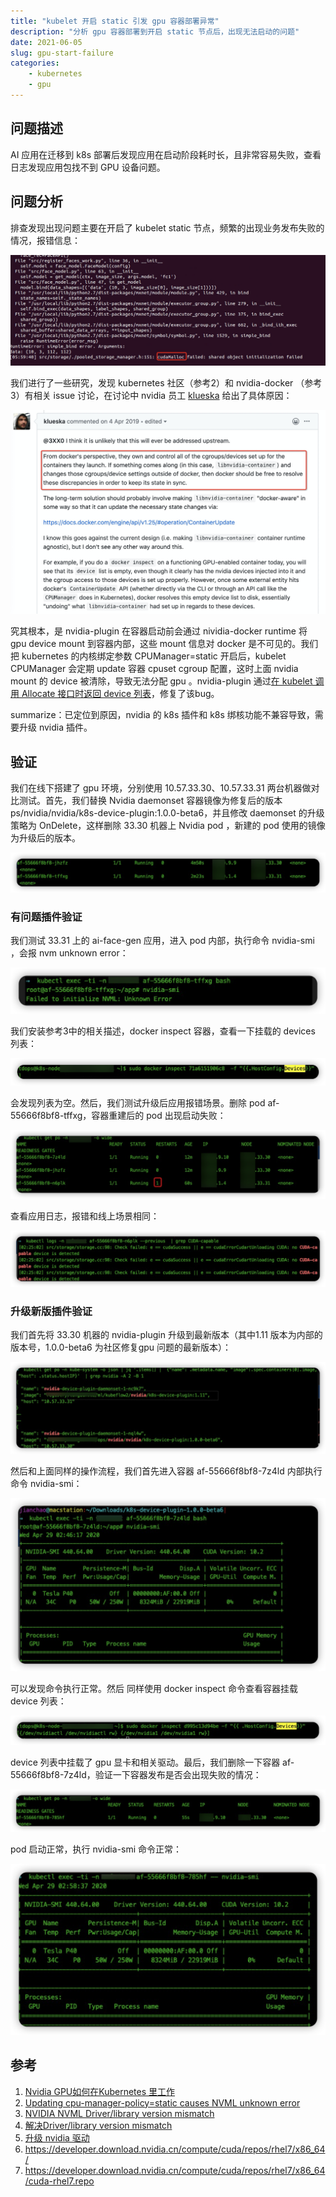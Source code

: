 ```yaml
---
title: "kubelet 开启 static 引发 gpu 容器部署异常"
description: "分析 gpu 容器部署到开启 static 节点后，出现无法启动的问题"
date: 2021-06-05
slug: gpu-start-failure
categories:
    - kubernetes
    - gpu
---
```


## 问题描述

AI 应用在迁移到 k8s 部署后发现应用在启动阶段耗时长，且非常容易失败，查看日志发现应用包找不到 GPU 设备问题。

## 问题分析

排查发现出现问题主要在开启了 kubelet static 节点，频繁的出现业务发布失败的情况，报错信息：

![](img/gpu-start-failure-1.png)

我们进行了一些研究，发现 kubernetes 社区（参考2）和 nvidia-docker （参考3）有相关 issue 讨论，在讨论中 nvidia 员工 [klueska](https://github.com/klueska) 给出了具体原因：

![](img/gpu-start-failure-2.png)

究其根本，是 nvidia-plugin 在容器启动前会通过 nividia-docker runtime 将 gpu device mount 到容器内部，这些 mount 信息对 docker 是不可见的。我们把 kubernetes 的内核绑定参数 CPUManager=static 开启后，kubelet CPUManager 会定期 update 容器 cpuset cgroup 配置，这时上面 nvidia mount 的 device 被清除，导致无法分配 gpu 。nvidia-plugin 通过[在 kubelet 调用 Allocate 接口时返回 device 列表](https://github.com/NVIDIA/k8s-device-plugin/commit/ea604b28beccf9eaf45f3b26ce01c6821b3fa4a6)，修复了该bug。

summarize：已定位到原因，nvidia 的 k8s 插件和 k8s 绑核功能不兼容导致，需要升级 nvidia 插件。

## 验证

我们在线下搭建了 gpu 环境，分别使用 10.57.33.30、10.57.33.31 两台机器做对比测试。首先，我们替换 Nvidia daemonset 容器镜像为修复后的版本 ps/nvidia/nvidia/k8s-device-plugin:1.0.0-beta6，并且修改 daemonset 的升级策略为 OnDelete，这样删除 33.30 机器上 Nvidia pod ，新建的 pod 使用的镜像为升级后的版本。

![](img/gpu-start-failure-3.png)

### 有问题插件验证

我们测试 33.31 上的 ai-face-gen 应用，进入 pod 内部，执行命令 nvidia-smi ，会报 nvm unknown error：

![](img/gpu-start-failure-4.png)

我们安装参考3中的相关描述，docker inspect 容器，查看一下挂载的 devices 列表：

![](img/gpu-start-failure-5.png)

会发现列表为空。然后，我们测试升级后应用报错场景。删除 pod af-55666f8bf8-tffxg，容器重建后的 pod 出现启动失败：

![](img/gpu-start-failure-6.png)

查看应用日志，报错和线上场景相同：

![](img/gpu-start-failure-7.png)

### 升级新版插件验证

我们首先将 33.30 机器的 nvidia-plugin 升级到最新版本（其中1.11 版本为内部的版本号，1.0.0-beta6 为社区修复gpu 问题的最新版本）：

![](img/gpu-start-failure-8.png)

然后和上面同样的操作流程，我们首先进入容器 af-55666f8bf8-7z4ld 内部执行命令 nvidia-smi：

![](img/gpu-start-failure-9.png)

可以发现命令执行正常。然后 同样使用 docker inspect 命令查看容器挂载 device 列表：

![](img/gpu-start-failure-10.png)

device 列表中挂载了 gpu 显卡和相关驱动。最后，我们删除一下容器 af-55666f8bf8-7z4ld，验证一下容器发布是否会出现失败的情况：

![](img/gpu-start-failure-11.png)

pod 启动正常，执行 nvidia-smi 命令正常：

![](img/gpu-start-failure-12.png)

## 参考

1. [Nvidia GPU如何在Kubernetes 里工作](https://zhuanlan.zhihu.com/p/58919502)
2. [Updating cpu-manager-policy=static causes NVML unknown error](https://github.com/kubernetes/kubernetes/issues/77073)
3. [NVIDIA NVML Driver/library version mismatch](https://stackoverflow.com/questions/43022843/nvidia-nvml-driver-library-version-mismatch)
4. [解决Driver/library version mismatch](https://comzyh.com/blog/archives/967/)
5. [升级 nvidia 驱动](https://linuxconfig.org/how-to-install-nvidia-cuda-toolkit-on-centos-7-linux)
6. https://developer.download.nvidia.cn/compute/cuda/repos/rhel7/x86_64/
7. https://developer.download.nvidia.cn/compute/cuda/repos/rhel7/x86_64/cuda-rhel7.repo

